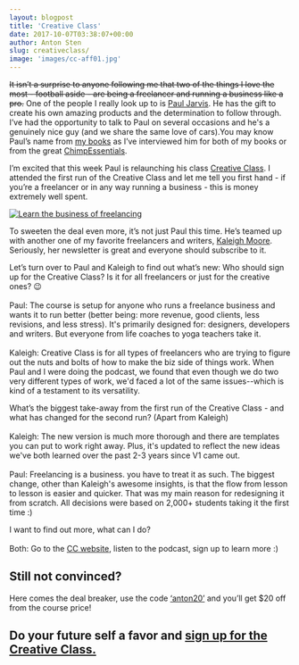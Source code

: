 ```yaml
---
layout: blogpost
title: 'Creative Class'
date: 2017-10-07T03:38:07+00:00
author: Anton Sten
slug: creativeclass/
image: 'images/cc-aff01.jpg'
---
```

~~It isn’t a surprise to anyone following me that two of the things I love the most - football aside - are being a freelancer and running a business like a pro.~~
One of the people I really look up to is [Paul Jarvis](https://pjrvs.com). He has the gift to create his own amazing products and the determination to follow through. I’ve had the opportunity to talk to Paul on several occasions and he's a genuinely nice guy (and we share the same love of cars).You may know Paul’s name from [my books](/books/) as I’ve interviewed him for both of my books or from the great [ChimpEssentials](https://chimpessentials.com/chimp/156/).

I’m excited that this week Paul is relaunching his class [Creative Class](https://creativeclass.co/ref/50/). I attended the first run of the Creative Class and let me tell you first hand - if you’re a freelancer or in any way running a business - this is money extremely well spent.

<a href="https://creativeclass.co/ref/50/" title="Learn the business of freelancing"><img src="https://creativeclass.co/wp-content/uploads/2017/09/cc-aff01.jpg" alt="Learn the business of freelancing" /></a>

To sweeten the deal even more, it’s not just Paul this time. He’s teamed up with another one of my favorite freelancers and writers, [Kaleigh Moore](https://kaleighmoore.com/). Seriously, her newsletter is great and everyone should subscribe to it.

Let’s turn over to Paul and Kaleigh to find out what’s new:
Who should sign up for the Creative Class? Is it for all freelancers or just for the creative ones? 😉<br><br>
Paul:  The course is setup for anyone who runs a freelance business and wants it to run better (better being: more revenue, good clients, less revisions, and less stress). It's primarily designed for: designers, developers and writers. But everyone from life coaches to yoga teachers take it.<br><br>
Kaleigh: Creative Class is for all types of freelancers who are trying to figure out the nuts and bolts of how to make the biz side of things work. When Paul and I were doing the podcast, we found that even though we do two very different types of work, we'd faced a lot of the same issues--which is kind of a testament to its versatility.

What’s the biggest take-away from the first run of the Creative Class - and what has changed for the second run? (Apart from Kaleigh)<br><br>
Kaleigh: The new version is much more thorough and there are templates you can put to work right away. Plus, it's updated to reflect the new ideas we've both learned over the past 2-3 years since V1 came out.<br><br>
Paul: Freelancing is a business. you have to treat it as such. The biggest change, other than Kaleigh's awesome insights, is that the flow from lesson to lesson is easier and quicker. That was my main reason for redesigning it from scratch. All decisions were based on 2,000+ students taking it the first time :)

I want to find out more, what can I do?<br><br>
Both: Go to the [CC website](https://creativeclass.co/ref/50/), listen to the podcast, sign up to learn more :)

## Still not convinced?
Here comes the deal breaker, use the code <u>‘anton20’</u> and you’ll get $20 off from the course price!

## Do your future self a favor and [sign up for the Creative Class.](https://creativeclass.co/ref/50/)
